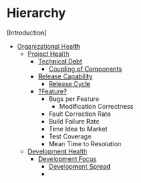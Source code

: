 # Hierarchy

[Introduction]

* [Organizational Health](OrganizationalHealth.md)
  * [Project Health](ProjectHealth.md)
    * [Technical Debt](TechnicalDebt.md)
      * [Coupling of Components](CouplingOfComponents.md)
    * [Release Capability](ReleaseCapability.md)
      * [Release Cycle](ReleaseCycle.md)
    * [?Feature?](Feature.md)
      * Bugs per Feature
        * Modification Correctness
      * Fault Correction Rate
      * Build Failure Rate
      * Time Idea to Market
      * Test Coverage
      * Mean Time to Resolution
  * [Development Health](DevelopmentHealth.md)
    * [Development Focus](DevelopmentFocus.md)
      * [Development Spread](DevelopmentSpread.md)
      * 